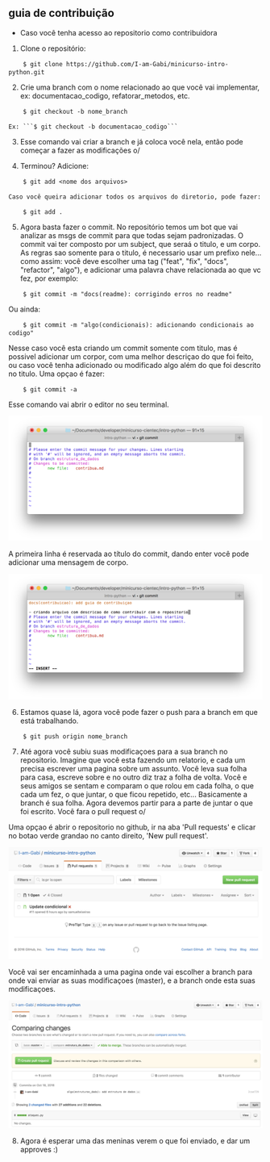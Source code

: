 ## guia de contribuição

- Caso você tenha acesso ao repositorio como contribuidora

1. Clone o repositório:
```
    $ git clone https://github.com/I-am-Gabi/minicurso-intro-python.git
```  
2. Crie uma branch com o nome relacionado ao que você vai implementar, ex: documentacao_codigo, refatorar_metodos, etc.
```
    $ git checkout -b nome_branch
```
    Ex: ```$ git checkout -b documentacao_codigo```
    
3. Esse comando vai criar a branch e já coloca você nela, então pode começar a fazer as modificações o/

4. Terminou? Adicione:
```
    $ git add <nome dos arquivos>
```   
    Caso você queira adicionar todos os arquivos do diretorio, pode fazer:
```    
    $ git add .
```    
5. Agora basta fazer o commit. No repositório temos um bot que vai analizar as msgs de commit para que todas sejam padronizadas.
O commit vai ter composto por um subject, que seraá o titulo, e um corpo. As regras sao somente para o titulo, é necessario usar um prefixo nele... como assim:
você deve escolher uma tag ("feat", "fix", "docs", "refactor", "algo"), e adicionar uma palavra chave relacionada ao que vc fez, por exemplo:
```
    $ git commit -m "docs(readme): corrigindo erros no readme"
```   
Ou ainda:
```    
    $ git commit -m "algo(condicionais): adicionando condicionais ao codigo"
```    
Nesse caso você esta criando um commit somente com titulo, mas é possivel adicionar um corpor, com uma melhor descriçao do que foi feito, ou caso você 
tenha adicionado ou modificado algo além do que foi descrito no titulo. Uma opçao é fazer:
```
    $ git commit -a 
```
Esse comando vai abrir o editor no seu terminal. 

![Editor da mensagem de commit](/images/tela_commit.png)

A primeira linha é reservada ao título do commit, dando enter você pode adicionar uma mensagem de corpo.

![Editor da mensagem de commit](/images/tela_msg_commit.png)

6. Estamos quase lá, agora você pode fazer o push para a branch em que está trabalhando.

```    
    $ git push origin nome_branch
```  

7. Até agora você subiu suas modificaçoes para a sua branch no repositorio. Imagine que você esta fazendo um relatorio, e cada um precisa escrever uma pagina sobre um assunto. Você leva sua folha para casa, escreve sobre e no outro diz traz a folha de volta. Você e seus amigos se sentam e comparam o que rolou em cada folha, o que cada um fez, o que juntar, o que ficou repetido, etc...
Basicamente a branch é sua folha. Agora devemos partir para a parte de juntar o que foi escrito. Você fara o pull request o/

Uma opçao é abrir o repositorio no github, ir na aba 'Pull requests' e clicar no botao verde grandao no canto direito, 'New pull request'.

![Fazendo pull request](/images/pull_request.png)

Você vai ser encaminhada a uma pagina onde vai escolher a branch para onde vai enviar as suas modificaçoes (master), e a branch onde esta suas modificaçoes.

![Fazendo pull request](/images/pull_request_final.png)

8. Agora é esperar uma das meninas verem o que foi enviado, e dar um approves :)
